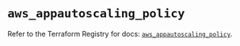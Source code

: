 # `aws_appautoscaling_policy`

Refer to the Terraform Registry for docs: [`aws_appautoscaling_policy`](https://registry.terraform.io/providers/hashicorp/aws/6.13.0/docs/resources/appautoscaling_policy).
